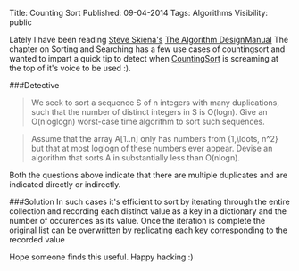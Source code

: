 Title: Counting Sort
Published: 09-04-2014
Tags: Algorithms
Visibility: public

Lately I have been reading [Steve Skiena's](http://en.wikipedia.org/wiki/Steven_Skiena) 
[The Algorithm DesignManual](http://www.amazon.com/Algorithm-Design-Manual-Steven-Skiena/dp/1848000693)
The chapter on Sorting and Searching has a few use cases of countingsort and wanted to impart a quick tip to detect when [CountingSort](http://en.wikipedia.org/wiki/Counting_sort) is screaming at the top of it's voice to be used :).

###Detective

> We seek to sort a sequence S of n integers with many duplications, such that the number of distinct integers in S is O(logn). Give an O(nloglogn) worst-case time algorithm to sort such sequences.

> Assume that the array A[1..n] only has numbers from \{1,\ldots, n^2\} but that at most loglogn of these numbers ever appear. Devise an algorithm that sorts A in substantially less than O(nlogn).

Both the questions above indicate that there are multiple duplicates and are indicated directly or indirectly.

###Solution
In such cases it's efficient to sort by iterating through the entire collection and recording each distinct value as a key in a dictionary and the number of occurences as its value. Once the iteration is complete the original list can be
overwritten by replicating each key corresponding to the recorded value

Hope someone finds this useful. Happy hacking :)

